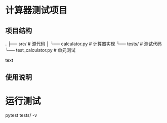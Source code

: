﻿# 计算器测试项目

## 项目结构
.
├── src/ # 源代码
│ └── calculator.py # 计算器实现
└── tests/ # 测试代码
└── test_calculator.py # 单元测试

text

## 使用说明
# 运行测试
pytest tests/ -v

